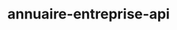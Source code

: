 # annuaire-entreprise-api

<!-- Pytest Coverage Comment:Begin -->
<!-- Pytest Coverage Comment:End -->
